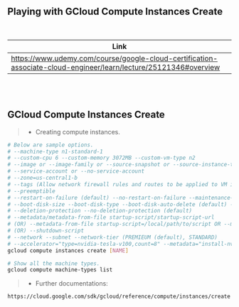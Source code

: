 ## Playing with GCloud Compute Instances Create

<br />

| Link |
| ---- |
| https://www.udemy.com/course/google-cloud-certification-associate-cloud-engineer/learn/lecture/25121346#overview |

<br />
<br />



## GCloud Compute Instances Create

> - Creating compute instances.

```sh
# Below are sample options.
# --machine-type n1-standard-1
# --custom-cpu 6 --custom-memory 3072MB --custom-vm-type n2
# --image or --image-family or --source-snapshot or --source-instance-template or --source-machine-image
# --service-account or --no-service-account
# --zone=us-central1-b
# --tags (Allow network firewall rules and routes to be applied to VM instances.)
# --preemptible
# --restart-on-failure (default) --no-restart-on-failure --maintenance-policy (MIGRATE (default) / TERMINATE)
# --boot-disk-size --boot-disk-type --boot-disk-auto-delete (default) ---no-boot-disk-auto-delete
# --deletion-protection --no-deletion-protection (default)
# --metadata/metadata-from-file startup-script/startup-script-url
# (OR) --metadata-from-file startup-script=/local/path/to/script OR --metadata startup-script="echo 'Hello World!'"
# (OR) --shutdown-script
# --network --subnet --network-tier (PREMIEUM (default), STANDARD)
# --accelerator="type=nvidia-tesla-v100,count=8" --metadata="install-nvidia-driver=True" (GPU)
gcloud compute instances create [NAME]

# Show all the machine types.
gcloud compute machine-types list
```

> - Further documentations:

```plaintext
https://cloud.google.com/sdk/gcloud/reference/compute/instances/create
```
